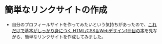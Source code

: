 # 簡単なリンクサイトの作成
* 自分のプロフィールサイトを作ってみたいという気持ちがあったので、[これだけで基本がしっかり身につく HTML/CSS＆Webデザイン1冊目の本](https://amzn.asia/d/0h6LBMS)を見ながら、簡単なリンクサイトを作成してみました。
